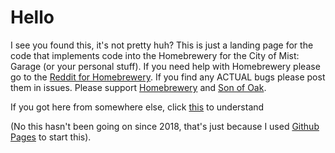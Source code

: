# Hello

I see you found this, it's not pretty huh? This is just a landing page for the code that implements code into the Homebrewery for the City of Mist: Garage (or your personal stuff). If you need help with Homebrewery please go to the [Reddit for Homebrewery](https://www.reddit.com/r/homebrewery/). If you find any ACTUAL bugs please post them in issues. Please support [Homebrewery](https://www.patreon.com/NaturalCrit) and [Son of Oak](www.cityofmist.co).

If you got here from somewhere else, click [this](https://homebrewery.naturalcrit.com/share/1B5PW5fKPnJBANk-ZiRbUvsVsu5NXwpDTYkXFx4fA7Wu8) to understand

(No this hasn't been going on since 2018, that's just because I used [Github Pages](https://pages.github.com/) to start this).
